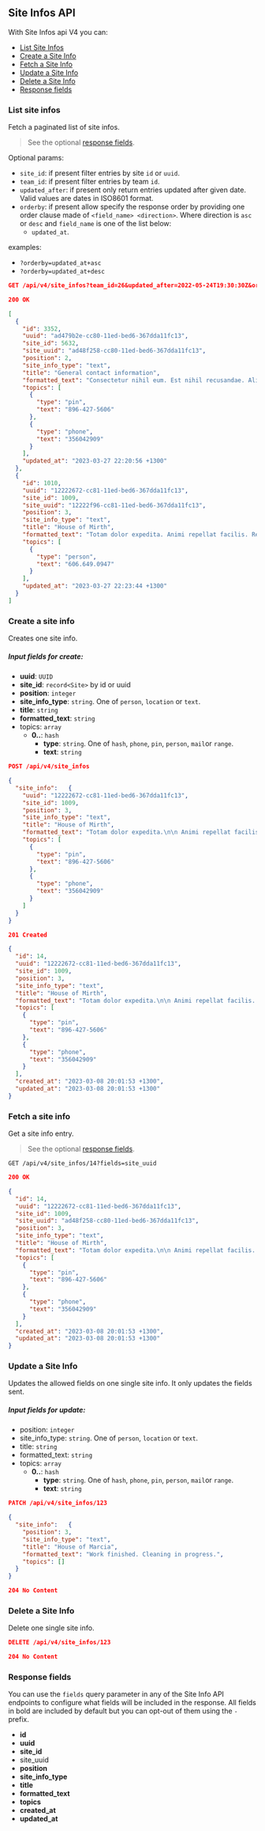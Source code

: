 ## Site Infos API
With Site Infos api V4 you can:

- [List Site Infos](#list-site-infos)
- [Create a Site Info](#create-a-site-info)
- [Fetch a Site Info](#fetch-a-site-info)
- [Update a Site Info](#update-a-site-info)
- [Delete a Site Info](#delete-a-site-info)
- [Response fields](#response-fields)


### List site infos
Fetch a paginated list of site infos.
> See the optional [response fields](#response-fields).

Optional params:
- `site_id`: if present filter entries by site `id` or `uuid`.
- `team_id`: if present filter entries by team `id`.
- `updated_after`: if present only return entries updated after given date. Valid values are dates in ISO8601 format.
- `orderby`: if present allow specify the response order by providing one order clause
  made of `<field_name> <direction>`. Where direction is `asc` or `desc` and `field_name` is one of the list below:
    - `updated_at`.

examples:
  - `?orderby=updated_at+asc`
  - `?orderby=updated_at+desc`

```json
GET /api/v4/site_infos?team_id=26&updated_after=2022-05-24T19:30:30Z&orderby=updated_after+asc&fields=site_uuid,-created_at
```

```json
200 OK

[
  {
    "id": 3352,
    "uuid": "ad479b2e-cc80-11ed-bed6-367dda11fc13",
    "site_id": 5632,
    "site_uuid": "ad48f258-cc80-11ed-bed6-367dda11fc13",
    "position": 2,
    "site_info_type": "text",
    "title": "General contact information",
    "formatted_text": "Consectetur nihil eum. Est nihil recusandae. Aliquam vero hic.",
    "topics": [
      {
        "type": "pin",
        "text": "896-427-5606"
      },
      {
        "type": "phone",
        "text": "356042909"
      }
    ],
    "updated_at": "2023-03-27 22:20:56 +1300"
  },
  {
    "id": 1010,
    "uuid": "12222672-cc81-11ed-bed6-367dda11fc13",
    "site_id": 1009,
    "site_uuid": "12222f96-cc81-11ed-bed6-367dda11fc13",
    "position": 3,
    "site_info_type": "text",
    "title": "House of Mirth",
    "formatted_text": "Totam dolor expedita. Animi repellat facilis. Repellat nobis rerum.",
    "topics": [
      {
        "type": "person",
        "text": "606.649.0947"
      }
    ],
    "updated_at": "2023-03-27 22:23:44 +1300"
  }
]
```


### Create a site info
Creates one site info.

##### Input fields for create:
  - **uuid**: `UUID`
  - **site_id**: `record<Site>` by id or uuid
  - **position**: `integer`
  - **site_info_type**: `string`. One of `person`, `location` or `text`.
  - **title**: `string`
  - **formatted_text**: `string`
  - topics: `array`
    - **0..**: `hash`
      - **type**: `string`. One of `hash`, `phone`, `pin`, `person`, `mail`or `range`.
      - **text**: `string`


```json
POST /api/v4/site_infos

{
  "site_info":   {
    "uuid": "12222672-cc81-11ed-bed6-367dda11fc13",
    "site_id": 1009,
    "position": 3,
    "site_info_type": "text",
    "title": "House of Mirth",
    "formatted_text": "Totam dolor expedita.\n\n Animi repellat facilis. Repellat nobis rerum.",
    "topics": [
      {
        "type": "pin",
        "text": "896-427-5606"
      },
      {
        "type": "phone",
        "text": "356042909"
      }
    ]
  }
}
```

```json
201 Created

{
  "id": 14,
  "uuid": "12222672-cc81-11ed-bed6-367dda11fc13",
  "site_id": 1009,
  "position": 3,
  "site_info_type": "text",
  "title": "House of Mirth",
  "formatted_text": "Totam dolor expedita.\n\n Animi repellat facilis. Repellat nobis rerum.",
  "topics": [
    {
      "type": "pin",
      "text": "896-427-5606"
    },
    {
      "type": "phone",
      "text": "356042909"
    }
  ],
  "created_at": "2023-03-08 20:01:53 +1300",
  "updated_at": "2023-03-08 20:01:53 +1300"
}
```


### Fetch a site info
Get a site info entry.
> See the optional [response fields](#response-fields).

```
GET /api/v4/site_infos/14?fields=site_uuid
```

```json
200 OK

{
  "id": 14,
  "uuid": "12222672-cc81-11ed-bed6-367dda11fc13",
  "site_id": 1009,
  "site_uuid": "ad48f258-cc80-11ed-bed6-367dda11fc13",
  "position": 3,
  "site_info_type": "text",
  "title": "House of Mirth",
  "formatted_text": "Totam dolor expedita.\n\n Animi repellat facilis. Repellat nobis rerum.",
  "topics": [
    {
      "type": "pin",
      "text": "896-427-5606"
    },
    {
      "type": "phone",
      "text": "356042909"
    }
  ],
  "created_at": "2023-03-08 20:01:53 +1300",
  "updated_at": "2023-03-08 20:01:53 +1300"
}
```

### Update a Site Info
Updates the allowed fields on one single site info. It only updates the fields sent.

##### Input fields for update:
  - position: `integer`
  - site_info_type: `string`. One of `person`, `location` or `text`.
  - title: `string`
  - formatted_text: `string`
  - topics: `array`
    - **0..**: `hash`
      - **type**: `string`. One of `hash`, `phone`, `pin`, `person`, `mail`or `range`.
      - **text**: `string`


```json
PATCH /api/v4/site_infos/123

{
  "site_info":   {
    "position": 3,
    "site_info_type": "text",
    "title": "House of Marcia",
    "formatted_text": "Work finished. Cleaning in progress.",
    "topics": []
  }
}
```

```json
204 No Content
```

### Delete a Site Info
Delete one single site info.

```json
DELETE /api/v4/site_infos/123
```

```json
204 No Content
```

### Response fields
You can use the `fields` query parameter in any of the Site Info API endpoints to
configure what fields will be included in the response. All fields in bold are
included by default but you can opt-out of them using the `-` prefix.

- **id**
- **uuid**
- **site_id**
- site_uuid
- **position**
- **site_info_type**
- **title**
- **formatted_text**
- **topics**
- **created_at**
- **updated_at**
